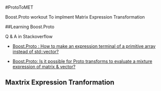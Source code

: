 #ProtoToMET

Boost.Proto workout To implment Matrix Expression Transformation

##Learning Boost.Proto

Q & A in Stackoverflow 

* [Boost.Proto : How to make an expression terminal of a primitive array instead of std::vector?](http://stackoverflow.com/questions/30320015/boost-proto-how-to-make-an-expression-terminal-of-a-primitive-array-instead-of)

* [Boost.Proto: Is it possible for Proto transforms to evaluate a mixture expression of matrix & vector?](http://stackoverflow.com/questions/32901317/boost-proto-is-it-possible-for-proto-transforms-to-evaluate-a-mixture-expressi)



## Maxtrix Expression Tranformation
